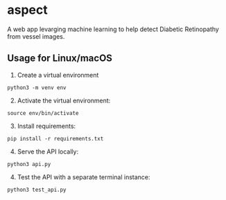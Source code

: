# aspect
A web app levarging machine learning to help detect Diabetic Retinopathy from vessel images.

## Usage for Linux/macOS

1. Create a virtual environment 
```console
python3 -m venv env
```

2. Activate the virtual environment:
```console
source env/bin/activate
```

3. Install requirements:
```console
pip install -r requirements.txt
```

4. Serve the API locally:
```console
python3 api.py
```

4. Test the API with a separate terminal instance:
```console
python3 test_api.py
```
